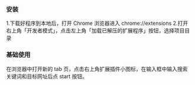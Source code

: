 ### 安装

1.下载好程序到本地后，打开 Chrome 浏览器进入 chrome://extensions 2.打开右上角「开发者模式」，点击左上角「加载已解压的扩展程序」按钮，选择项目目录

### 基础使用

在浏览器中打开新的 tab 页，点击右上角扩展插件小图标，在输入框中输入搜索关键词和目标网址后点 start 按钮。

